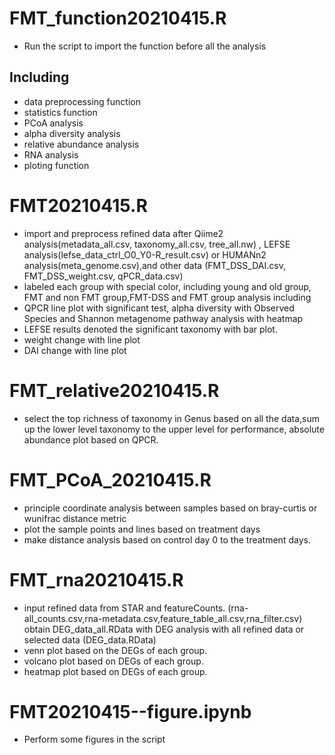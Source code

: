 # FMT_function20210415.R
- Run the script to import the function before all the analysis
## Including 
- data preprocessing function
- statistics function
- PCoA analysis
- alpha diversity analysis
- relative abundance analysis
- RNA analysis
- ploting function


# FMT20210415.R 
- import and preprocess refined data after Qiime2 analysis(metadata_all.csv, taxonomy_all.csv, tree_all.nw)
, LEFSE analysis(lefse_data_ctrl_O0_Y0-R_result.csv) or HUMANn2 analysis(meta_genome.csv),and other data
(FMT_DSS_DAI.csv, FMT_DSS_weight.csv, qPCR_data.csv)
- labeled each group with special color, including young and old group, FMT and non FMT group,FMT-DSS and FMT group
analysis including 
- QPCR line plot with significant test,
alpha diversity with Observed Species and Shannon
metagenome pathway analysis with heatmap 
- LEFSE results denoted the significant taxonomy with bar plot.
- weight change with line plot
- DAI change with line plot 


# FMT_relative20210415.R
- select the top richness of taxonomy in Genus based on all the data,sum up the lower level taxonomy to the upper level for performance,
absolute abundance plot based on QPCR.


# FMT_PCoA_20210415.R
- principle coordinate analysis between samples based on bray-curtis or wunifrac distance metric
- plot the sample points and lines based on treatment days  
- make distance analysis based on control day 0 to the treatment days.

# FMT_rna20210415.R
- input refined data from STAR and featureCounts.
(rna-all_counts.csv,rna-metadata.csv,feature_table_all.csv,rna_filter.csv)
obtain DEG_data_all.RData with DEG analysis with all refined data or selected data (DEG_data.RData)
- venn plot based on the DEGs of each group.
- volcano plot based on DEGs of each group.
- heatmap plot based on DEGs of each group.


# FMT20210415--figure.ipynb
- Perform some figures in the script
